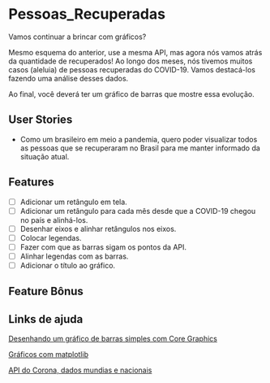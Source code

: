 # Pessoas_Recuperadas
Vamos continuar a brincar com gráficos?

Mesmo esquema do anterior, use a mesma API, mas agora nós vamos atrás da quantidade de recuperados! Ao longo dos meses, nós tivemos muitos casos (aleluia) de pessoas recuperadas do COVID-19. Vamos destacá-los fazendo uma análise desses dados.

Ao final, você deverá ter um gráfico de barras que mostre essa evolução.

## User Stories
* Como um brasileiro em meio a pandemia, quero poder visualizar todos as pessoas que se recuperaram no Brasil para me manter informado da situação atual.

## Features
-   [ ] Adicionar um retângulo em tela.
-   [ ] Adicionar um retângulo para cada mês desde que a COVID-19 chegou no país e alinhá-los.
-   [ ] Desenhar eixos e alinhar retângulos nos eixos.
-   [ ] Colocar legendas.
-   [ ] Fazer com que as barras sigam os pontos da API.
-   [ ] Alinhar legendas com as barras.
-   [ ] Adicionar o título ao gráfico.

## Feature Bônus

## Links de ajuda
[Desenhando um gráfico de barras simples com Core Graphics](https://medium.com/0-umas/desenhando-um-gr%C3%A1fico-de-barras-simples-com-core-graphics-a68dc5df6b99)

[Gráficos com matplotlib](https://matplotlib.org/3.2.1/tutorials/introductory/sample_plots.html)

[API do Corona, dados mundias e nacionais](https://github.com/devarthurribeiro/covid19-brazil-api)
